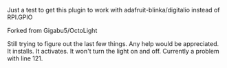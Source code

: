 Just a test to get this plugin to work with adafruit-blinka/digitalio instead of RPI.GPIO

Forked from Gigabu5/OctoLight

Still trying to figure out the last few things. Any help would be appreciated. It installs. It activates. It won't turn the light on and off. Currently a problem with line 121.
